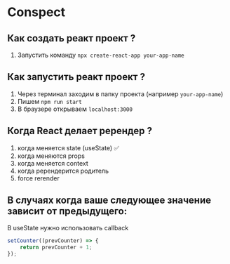 # Conspect

## Как создать реакт проект ?
1. Запустить команду `npx create-react-app your-app-name`

## Как запустить реакт проект ?
1. Через терминал заходим в папку проекта (например `your-app-name`)
2. Пишем `npm run start`
3. В браузере открываем `localhost:3000`

## Когда React делает ререндер ?
1. когда меняется state (useState) ✅
2. когда меняются props
3. когда меняется context
4. когда ререндерится родитель
5. force rerender

## В случаях когда ваше следующее значение зависит от предыдущего:
В useState нужно использовать callback

```typescript 
setCounter((prevCounter) => {
    return prevCounter + 1;
});
```